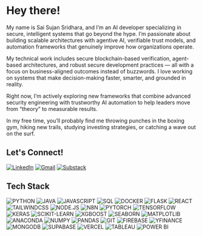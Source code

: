 # Hey there!

My name is Sai Sujan Sridhara, and I’m an AI developer specializing in secure, intelligent systems that go beyond the hype. I’m passionate about building scalable architectures with agentive AI, verifiable trust models, and automation frameworks that genuinely improve how organizations operate.

My technical work includes secure blockchain-based verification, agent-based architectures, and robust secure development practices — all with a focus on business-aligned outcomes instead of buzzwords. I love working on systems that make decision-making faster, smarter, and grounded in reality.

Right now, I’m actively exploring new frameworks that combine advanced security engineering with trustworthy AI automation to help leaders move from “theory” to measurable results.

In my free time, you’ll probably find me throwing punches in the boxing gym, hiking new trails, studying investing strategies, or catching a wave out on the surf.



## Let's Connect!

[![LinkedIn](https://img.shields.io/badge/-LinkedIn-0A66C2?style=for-the-badge&logo=linkedin&logoColor=white)](https://linkedin.com/in/sujansridhara/)
[![Gmail](https://img.shields.io/badge/-Email-D14836?style=for-the-badge&logo=gmail&logoColor=white)](mailto:sridharasujan@gmail.com)
[![Substack](https://img.shields.io/badge/-Substack-FF6719?style=for-the-badge&logo=substack&logoColor=white)](https://substack.com/@sujanfx)



## Tech Stack

![PYTHON](https://img.shields.io/badge/-PYTHON-3776AB?style=flat-square&logo=python&logoColor=white)
![JAVA](https://img.shields.io/badge/-JAVA-007396?style=flat-square&logo=java)
![JAVASCRIPT](https://img.shields.io/badge/-JAVASCRIPT-F7DF1E?style=flat-square&logo=javascript&logoColor=black)
![SQL](https://img.shields.io/badge/-SQL-4479A1?style=flat-square&logo=mysql&logoColor=white)
![DOCKER](https://img.shields.io/badge/-DOCKER-2496ED?style=flat-square&logo=docker&logoColor=white)
![FLASK](https://img.shields.io/badge/-FLASK-000000?style=flat-square&logo=flask)
![REACT](https://img.shields.io/badge/-REACT-61DAFB?style=flat-square&logo=react&logoColor=black)
![TAILWINDCSS](https://img.shields.io/badge/-TAILWINDCSS-06B6D4?style=flat-square&logo=tailwindcss&logoColor=white)
![NODE.JS](https://img.shields.io/badge/-NODE.JS-339933?style=flat-square&logo=node.js&logoColor=white)
![N8N](https://img.shields.io/badge/-N8N-FF5914?style=flat-square&logo=n8n)
![PYTORCH](https://img.shields.io/badge/-PYTORCH-EE4C2C?style=flat-square&logo=pytorch&logoColor=white)
![TENSORFLOW](https://img.shields.io/badge/-TENSORFLOW-FF6F00?style=flat-square&logo=tensorflow&logoColor=white)
![KERAS](https://img.shields.io/badge/-KERAS-D00000?style=flat-square&logo=keras&logoColor=white)
![SCIKIT-LEARN](https://img.shields.io/badge/-SCIKIT--LEARN-F7931E?style=flat-square&logo=scikit-learn&logoColor=white)
![XGBOOST](https://img.shields.io/badge/-XGBOOST-FF6600?style=flat-square&logo=xgboost&logoColor=white)
![SEABORN](https://img.shields.io/badge/-SEABORN-3776AB?style=flat-square&logo=python&logoColor=white)
![MATPLOTLIB](https://img.shields.io/badge/-MATPLOTLIB-11557C?style=flat-square&logo=python&logoColor=white)
![ANACONDA](https://img.shields.io/badge/-ANACONDA-44A833?style=flat-square&logo=anaconda&logoColor=white)
![NUMPY](https://img.shields.io/badge/-NUMPY-013243?style=flat-square&logo=numpy&logoColor=white)
![PANDAS](https://img.shields.io/badge/-PANDAS-150458?style=flat-square&logo=pandas&logoColor=white)
![GIT](https://img.shields.io/badge/-GIT-F05032?style=flat-square&logo=git&logoColor=white)
![FIREBASE](https://img.shields.io/badge/-FIREBASE-FFCA28?style=flat-square&logo=firebase&logoColor=black)
![YFINANCE](https://img.shields.io/badge/-YFINANCE-003545?style=flat-square&logo=python&logoColor=white)
![MONGODB](https://img.shields.io/badge/-MONGODB-47A248?style=flat-square&logo=mongodb&logoColor=white)
![SUPABASE](https://img.shields.io/badge/-SUPABASE-3ECF8E?style=flat-square&logo=supabase&logoColor=white)
![VERCEL](https://img.shields.io/badge/-VERCEL-000000?style=flat-square&logo=vercel&logoColor=white)
![TABLEAU](https://img.shields.io/badge/-TABLEAU-E97627?style=flat-square&logo=tableau&logoColor=white)
![POWER BI](https://img.shields.io/badge/-POWER%20BI-F2C811?style=flat-square&logo=powerbi&logoColor=black)



